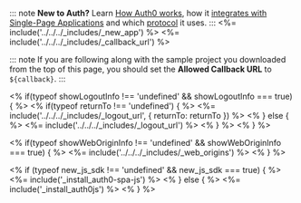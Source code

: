 <!-- markdownlint-disable MD041 -->

::: note
**New to Auth?** Learn [How Auth0 works](/overview), how it [integrates with Single-Page Applications](/architecture-scenarios/application/spa-api) and which [protocol](/flows/concepts/implicit) it uses.
:::
<%= include('../../../_includes/_new_app') %>
<%= include('../../../_includes/_callback_url') %>

::: note
If you are following along with the sample project you downloaded from the top of this page, you should set the **Allowed Callback URL** to `${callback}`.
:::

<% if(typeof showLogoutInfo !== 'undefined' && showLogoutInfo === true) { %>
    <% if(typeof returnTo !== 'undefined') { %>
        <%= include('../../../_includes/_logout_url', { returnTo: returnTo }) %>
    <% } else { %>
        <%= include('../../../_includes/_logout_url') %>
    <% } %>
<% } %>

<% if(typeof showWebOriginInfo !== 'undefined' && showWebOriginInfo === true) { %>
<%= include('../../../_includes/_web_origins') %>
<% } %>

<% if (typeof new_js_sdk !== 'undefined' && new_js_sdk === true) { %>
<%= include('_install_auth0-spa-js') %>
<% } else { %>
<%= include('_install_auth0js') %>
<% } %>
